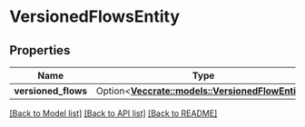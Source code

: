 # VersionedFlowsEntity

## Properties

Name | Type | Description | Notes
------------ | ------------- | ------------- | -------------
**versioned_flows** | Option<[**Vec<crate::models::VersionedFlowEntity>**](VersionedFlowEntity.md)> |  | [optional]

[[Back to Model list]](../README.md#documentation-for-models) [[Back to API list]](../README.md#documentation-for-api-endpoints) [[Back to README]](../README.md)


